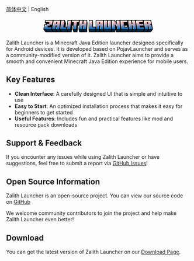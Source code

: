 [简体中文](README.md) | English

<div style="display: flex; justify-content: center; align-items: center; flex-direction: column; margin-top: 20px; margin-bottom: 20px;">
  <img src="/public/zl_title.png" alt="Zalith Launcher Title" style="width: 300px;">
</div>


Zalith Launcher is a Minecraft Java Edition launcher designed specifically for Android devices. It is developed based on PojavLauncher and serves as a community-modified version of it. Zalith Launcher aims to provide a smooth and convenient Minecraft Java Edition experience for mobile users.

## Key Features

- **Clean Interface**: A carefully designed UI that is simple and intuitive to use  
- **Easy to Start**: An optimized installation process that makes it easy for beginners to get started  
- **Useful Features**: Includes fun and practical features like mod and resource pack downloads  

## Support & Feedback

If you encounter any issues while using Zalith Launcher or have suggestions, feel free to submit a report via [GitHub Issues](https://github.com/ZalithLauncher/ZalithLauncher/issues)!

## Open Source Information

Zalith Launcher is an open-source project. You can view our source code on [GitHub](https://github.com/ZalithLauncher/ZalithLauncher)

We welcome community contributors to join the project and help make Zalith Launcher even better!

## Download

You can get the latest version of Zalith Launcher on our [Download Page](https://zalithlauncher.cn/en/download.html).
